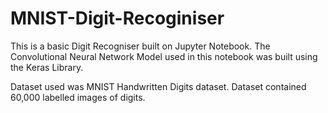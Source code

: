 # MNIST-Digit-Recoginiser

 This is a basic Digit Recogniser built on Jupyter Notebook. The Convolutional Neural Network Model used in this notebook was built using the Keras Library.

 Dataset used was MNIST Handwritten Digits dataset. Dataset contained 60,000 labelled images of digits.
